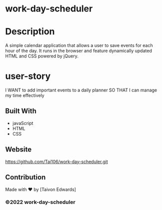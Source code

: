 # work-day-scheduler

# Description
A simple calendar application that allows a user to save events for each hour of the day. It runs in the browser and feature dynamically updated HTML and CSS powered by jQuery.

# user-story
I WANT to add important events to a daily planner
SO THAT I can manage my time effectively


## Built With
* javaScript
* HTML
* CSS

## Website
https://github.com/Tai106/work-day-scheduler.git

## Contribution
Made with ❤️ by [Taivon Edwards]

### ©️2022 work-day-scheduler
